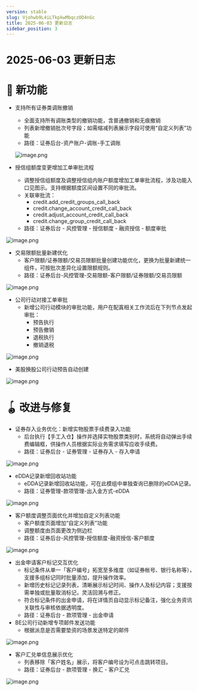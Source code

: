 ```yaml
---
version: stable
slug: Vjohwb9L4iLTkpkwMbqczOD4nGc
title: 2025-06-03 更新日志
sidebar_position: 3
---
```



# 2025-06-03 更新日志


# 🎉 新功能

- 支持所有证券类调账撤销
    - 全面支持所有调账类型的撤销功能，含普通撤销和无痕撤销
    - 列表新增撤销批次号字段；如需缩减列表展示字段可使用“自定义列表”功能
    - 路径：证券后台-资产账户-调账-手工调账

    ![image.png](/assets/3f429fa97063fcae61580373100c342b.png)

- 授信组额度变更增加工单审批流程
    - 调整授信组额度及调整授信组内账户额度增加工单审批流程，涉及功能入口见图示。支持根据额度区间设置不同的审批流。
    - 关联审批流：
        - credit.add_credit_groups_call_back
        - credit.change_account_credit_call_back
        - credit.adjust_account_credit_call_back
        - credit.change_group_credit_call_back
    - 路径：证券后台 - 风控管理 - 授信额度 - 融资授信 - 额度审批

![image.png](/assets/d8e15bd3e7cd2f405ac715c3b35dc1e0.png)

- 交易限额批量新建优化
    - 客户限额/证券限额/交易员限额批量创建功能优化，更换为批量新建统一组件，可按批次差异化设置限额规则。
    - 路径：证券后台-风控管理-交易限额-客户限额/证券限额/交易员限额

![image.png](/assets/c56eb5faa90f06256b989570d87f802b.png)

- 公司行动对接工单审批
    - 新增公司行动模块的审批功能，用户在配寘相关工作流后在下列节点发起审批：
        - 预告执行
        - 预告撤销
        - 退税执行
        - 撤销退税

![image.png](/assets/18fe46fb2a91461855d3fc31e765bdd2.png)

- 美股换股公司行动预告自动创建

![image.png](/assets/b6da27b893978550df886d7fa49f2ee9.png)


# 🪀 改进与修复

- 证券存入业务优化：新增实物股票手续费录入功能
    - 后台执行【手工入仓】操作并选择实物股票类别时，系统将自动弹出手续费编辑框，供操作人员根据实际业务需求填写应收手续费。
    - 路径：证券后台 - 证券管理 - 证券存入 - 存入申请

![image.png](/assets/df61d4b0e81eae5a2611319a29f23fa2.png)

- eDDA记录新增回收站功能
    - eDDA记录新增回收站功能，可在此模组中单独查询已删除的eDDA记录。
    - 路径：证券管理-款项管理-出入金方式-eDDA

![image.png](/assets/6e7309d81571379dd6e02198d3cb0849.png)

- 客户额度调整页面优化并增加自定义列表功能
    - 客户额度页面增加“自定义列表”功能
    - 调整额度由页面更改为侧边栏
    - 路径：证券后台-风控管理-授信额度-融资授信-客户额度

![image.png](/assets/8bcec33bc8c228b1e4115a5db2b5fab0.png)

- 出金申请客户标记交互优化
    - 标记条件从单一「客户编号」拓宽至多维度（如证券帐号、银行名称等），支援多组标记同时批量添加，提升操作效率。
    - 新增历史标记记录列表，清晰展示标记时间、操作人及标记内容；支援按需单独或批量取消标记，灵活回溯与修正。
    - 符合标记条件的出金申请，将在详情页自动显示标记备注，强化业务资讯关联性与审核依据透明度。
    - 路径：证券后台 - 款项管理 - 出金申请
- BE公司行动新增专项邮件发送功能
    - 根据派息是否需要垫资的场景发送特定的邮件

![image.png](/assets/a520f4b4be309e21ea8c2cbbcfc6e1ea.png)

- 客户汇兑单信息展示优化
    - 列表移除「客户姓名」展示，将客户编号设为可点击跳转项目。
    - 路径：证券后台 - 款项管理 - 换汇 - 客户汇兑

![image.png](/assets/0990a019b95602fad2d89d43bce44d20.png)

